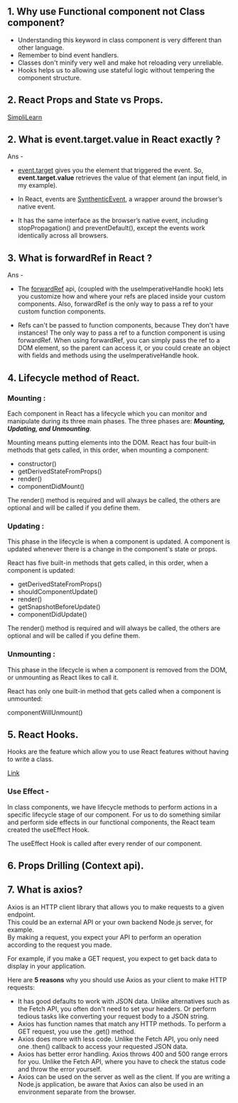 ## 1. Why use Functional component not Class component?
- Understanding this keyword in class component is very different than other language.
- Remember to bind event handlers.
- Classes don't minify very well and make hot reloading very unreliable.
- Hooks helps us to allowing use stateful logic without tempering the component structure.

## 2. React Props and State vs Props.
[SimpliLearn](https://www.simplilearn.com/what-is-reactjs-props-article#:~:text=In%20ReactJS%2C%20the%20props%20are,components%20are%20read%2Donly%20components.)

## 2. What is event.target.value in React exactly ?
Ans -   
* [event.target](https://stackoverflow.com/questions/67014481/what-is-event-target-value-in-react-exactly) gives you the element that triggered the event. So, **event.target.value** retrieves the value of that element (an input field, in my example).

* In React, events are [SynthenticEvent](https://reactjs.org/docs/events.html), a wrapper around the browser’s native event.
* It has the same interface as the browser’s native event, including stopPropagation() and preventDefault(), except the events work identically across all browsers.

## 3. What is forwardRef in React ?
Ans -
* The [forwardRef](https://stackoverflow.com/questions/66664209/how-can-i-use-forwardref-in-react) api, (coupled with the useImperativeHandle hook) lets you customize how and where your refs are placed inside your custom components. Also, forwardRef is the only way to pass a ref to your custom function components.

*  Refs can't be passed to function components, because They don't have instances! The only way to pass a ref to a function component is using forwardRef. When using forwardRef, you can simply pass the ref to a DOM element, so the parent can access it, or you could create an object with fields and methods using the useImperativeHandle hook.

## 4. Lifecycle method of React.
### **Mounting :**
Each component in React has a lifecycle which you can monitor and manipulate during its three main phases.
The three phases are: ***Mounting, Updating, and Unmounting***.

Mounting means putting elements into the DOM.
React has four built-in methods that gets called, in this order, when mounting a component:

- constructor()
- getDerivedStateFromProps()
- render()
- componentDidMount()

The render() method is required and will always be called, the others are optional and will be called if you define them.

### **Updating :**
This phase in the lifecycle is when a component is updated.
A component is updated whenever there is a change in the component's state or props.

React has five built-in methods that gets called, in this order, when a component is updated:

- getDerivedStateFromProps()
- shouldComponentUpdate()
- render()
- getSnapshotBeforeUpdate()
- componentDidUpdate()

The render() method is required and will always be called, the others are optional and will be called if you define them.

### **Unmounting :**
This phase in the lifecycle is when a component is removed from the DOM, or unmounting as React likes to call it.

React has only one built-in method that gets called when a component is unmounted:

componentWillUnmount()

## 5. React Hooks.
Hooks are the feature which allow you to use React features without having to write a class.

[Link](https://www.codingninjas.com/codestudio/library/top-react-hooks-interview-questions)

### Use Effect -
In class components, we have lifecycle methods to perform actions in a specific lifecycle stage of our component. For us to do something similar and perform side effects in our functional components, the React team created the useEffect Hook.

The useEffect Hook is called after every render of our component.

## 6. Props Drilling (Context api).

## 7. What is axios?
Axios is an HTTP client library that allows you to make requests to a given endpoint.  
This could be an external API or your own backend Node.js server, for example.  
By making a request, you expect your API to perform an operation according to the request you made.

For example, if you make a GET request, you expect to get back data to display in your application.

Here are **5 reasons** why you should use Axios as your client to make HTTP requests:
- It has good defaults to work with JSON data. Unlike alternatives such as the Fetch API, you often don't need to set your headers. Or perform tedious tasks like converting your request body to a JSON string.
- Axios has function names that match any HTTP methods. To perform a GET request, you use the .get() method.
- Axios does more with less code. Unlike the Fetch API, you only need one .then() callback to access your requested JSON data.
- Axios has better error handling. Axios throws 400 and 500 range errors for you. Unlike the Fetch API, where you have to check the status code and throw the error yourself.
- Axios can be used on the server as well as the client. If you are writing a Node.js application, be aware that Axios can also be used in an environment separate from the browser.


